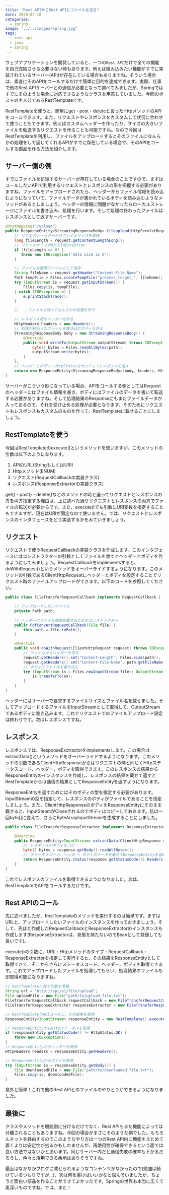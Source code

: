 ```yaml
---
title: "Rest APIからRest APIにファイルを送る"
date: 2020-02-10
categories: 
  - spring
image: "../../images/spring.jpg"
tags:
  - rest api
  - java
  - spring
---
```


ウェブアプリケーションを開発していると、一つの`Rest API`だけで全ての機能を自己完結させる必要はない時もあります。例えば組み込みたい機能がすでに実装されているサーバー(API)が存在している場合もありますね。そういう場合は、素直にそのAPIをコールするだけで簡単に目的を達成できます。実際、仕事で他のRest APIサーバーとの通信が必要となって調べてみましたが、Springではすでにそのような場合に対応できるようなクラスを用意していました。今回のポストの主人公であるRestTemplateです。

RestTemplateを使うと、簡単にget・post・deleteと言ったHttpメソッドのAPIをコールできます。また、リクエストやレスポンスをカスタムして状況に合わせて使うこともできます。例えばカスタムヘッダーを作ったり、サイズの大きいファイルを転送するリクエストを作ることも可能ですね。なので今回はRestTemplateを利用し、ファイルをアップロードするとそのファイルになんらかの処理をして返してくれるAPIがすでに存在している場合で、そのAPIをコールする部品を作る方法を紹介します。

## サーバー側の例

すでにファイルを処理するサーバーが存在している場合のことですので、まずはコールしたいAPIで利用するリクエストとレスポンスの形を把握する必要がありますね。ファイルをアップロードされたら、ヘッダーからファイル情報を読み込むようになっていて、ファイルデータが書かれているボディを読み込むようなメソッドがあるとしましょう。ヘッダーの情報に問題がなかったらローカルストレージにファイルを書き込み、処理を行います。そして処理の終わったファイルはレスポンスとして返すサーバーです。

```java
@PostMapping("/upload")
public ResponseEntity<StreamingResponseBody> fileupload(HttpServletRequest request) {
    // リクエストヘッダーからファイルサイズを取得
    long fileLength = request.getContentLengthLong();
    // ファイルサイズが0だとIOException
    if (fileLength == 0) {
       throw new IOException("data size is 0");
    }

    // ファイルを臨時ファイルとして保存
    String fileName = request.getHeader("Content-File-Name");
    Path tempFile = Files.createTempFile("process_target_", fileName);
    try (InputStream is = request.getInputStream()) {
        Files.copy(is, tempFile);
    } catch (IOException e) {
        e.printStackTrace();
    }

    // ...ファイルを持ってなんらかの処理を行う

    // レスポンス用のヘッダーを作る
    HttpHeaders headers = new Headers();
    // 処理が終わったファイルを書き込むボディを作る
    StreamingResponseBody body = new StreamingResponseBody() {
        @Override
        public void writeTo(OutputStream outputStream) throws IOException {
            byte[] bytes = Files.readAllBytes(path);
            outputStream.write(bytes);
        }
    };
    // ヘッダーとボディ、HttpStatusをセットしてレスポンスを返す
    return new ResponseEntity<StreamingResponseBody>(body, headers, HttpStatus.OK);
}
```

サーバーがこういう形になっている場合、APIをコールする側としてはRequestのヘッダーにはファイル情報を書き、ボディにはファイルのデータを書いて転送する必要がありますね。そして処理結果のResponseにもまたファイルデータが入ってあるので、それを受け止める処理が必要となります。そのためにリクエストもレスポンスもカスタムのものを作って、RestTemplateに載せることにしましょう。

## RestTemplateを使う

今回はRestTemplateのexecute()というメソッドを使いますが、このメソッドの引数は以下のようになります。

1. APIのURL(StringもしくはURI)
2. Httpメソッド(ENUM)
3. リクエスト(RequestCallbackの実装クラス)
4. レスポンス(ResponseExtractorの実装クラス)

get()・post()・delete()などのメソッドの時と違ってリクエストとレスポンスの方を両方指定する理由は、上に述べた通りリクエストとレスポンスの両方でファイルの転送が必要からです。また、execute()でも引数にURI変数を指定することもできますが、現在はURIが固定なので使いません。では、リクエストとレスポンスのインタフェースをどう実装するかをみていきましょう。

## リクエスト

リクエストで使うRequestCallbackの実装クラスを作成します。このインタフェースにはコンストラクターの引数としてファイルを渡すとヘッダーとボディを作るようにしてみましょう。RequestCallbackをimplementsすると、doWithRequest()というメソッドをオーバーライドするようになります。このメソッドの引数であるClientHttpRequestにヘッダーとボディを設定することでリクエスト時のファイルアップロードができます。以下のコードを参照してください。

```java
public class FileTransferRequestCallback implements RequestCallback {

    // アップロードしたいファイル
    private Path path;
    
    // ヘッダーにファイル情報を載せるためのコンストラクター
    public PdfConvertRequestCallback(File file) {
        this.path = file.toPath();
    }

    @Override
    public void doWithRequest(ClientHttpRequest request) throws IOException {
        // ファイルからヘッダーを作る
        request.getHeaders().set("Content-Length", Files.size(path));
        request.getHeaders().set("Content-File-Name", path.getFileName().toString());
        // ボディにファイルを書き込む
        try (InputStream is = Files.newInputStream(file); OutputStream os = request.getBody()) {
            is.transferTo(os);
        }
    }
}
```

ヘッダーにはサーバーで要求するファイルサイズとファイル名を載せました。そしてアップロードするファイルをInputStreamとして取得して、OutputStreamであるボディに書き込みます。これでリクエストでのファイルアップロード設定は終わりです。次はレスポンスですね。

## レスポンス

レスポンスでは、ResponseExctractorをimplementsします。この場合はextractData()というメソッドをオーバーライドするようになります。このメソッドの引数であるClientHttpResponseからはリクエストの時と同じくHttpステータスコード、ヘッダー、ボディを取得できます。このレスポンスの結果からResponseEntityのインスタンスを作成し、レスポンスの結果を載せて返すとRestTemplateからは通信の結果としてResponseEntityを返すようになります。

ResponseEntityを返すためにはそのボディの型を指定する必要があります。InputStreamの型を指定して、レスポンスのボディがファイルであることを指定しましょう。また、ClientHttpResponseのボディをResponseEntityにそのまま載せると、InputSteamがCloseされるのでボディはコピーしておきます。私は一回byte[]に変えて、さらにByteArrayInputStreamを生成することにしました。

```java
public class FileTransferResponseExtractor implements ResponseExtractor<ResponseEntity<InputStream>> {

    @Override
    public ResponseEntity<InputStream> extractData(ClientHttpResponse response) throws IOException {
        // レスポンスのボディをコピー
        byte[] bytes = response.getBody().readAllBytes();
        // ステータスコード、ヘッダー、ボディのデータを載せてResponseEntityを返却
        return ResponseEntity.status(response.getStatusCode()).headers(response.getHeaders()).body(new ByteArrayInputStream(bytes));
    }
}
```

これでレスポンスのファイルを取得できるようになりました。次は、RestTemplateでAPIをコールするだけです。

## Rest APIのコール

先に述べましたが、RestTemplateのメソッドを実行するのは簡単です。まずはURLと、アップロードしたいファイルのインスタンスを作っておきましょう。そして、先ほど作成したRequestCallbackとResponseExtractorのインスタンスも作成します(ResponseExtractorは、状態を持たないのでBeanとして登録しても良いです)。

execute()の引数に、URL・Httpメソッドのタイプ・RequestCallback・ResponseExtractorを指定して実行すると、その結果をResponseEntityとして取得できて、そこからさらにステータスコード、ヘッダー、ボディを取得できます。これでアップロードしたファイルを処理してもらい、処理結果のファイルも即取得可能になりますね。

```java
// RestTemplateに渡す引数を準備
String url = "http://api/v1/file/upload";
File uploadFile = new File("path/to/upload_file.txt");
FileTransferRequestCallback requestCallback = new FileTransferRequestCallback(uploadFile);
FileTransferResponseExtractor responseExtractor = new FileTransferResponseExtractor();

// RestTemplateでAPIコールし、その結果を取得
ResponseEntity<InputStream> responseEntity = new RestTemplate().execute(url, HttpMethod.POST, requestCallback, responseExtractor);

// ResponseEntityからHttpステータスを取得
if (responseEntity.getStatusCode() != HttpStatus.OK) {
    throw new IOException();
}
// ResponseEntityからヘッダーを取得
HttpHeaders headers = responseEntity.getHeaders();

// ResponseEntityからボディを取得
try (InputStream is = responseEntity.getBody()) {
    File downloadedFile = new File("path/to/downloaded_file.txt");
    Files.copy(is, downloadedFile);
}
```

意外と簡単！これで他のRest APIとのファイルのやりとりができるようになりました。

## 最後に

クラスやメソッドを機能別に分けるだけでなく、Rest APIもまた機能によっては分離されることもありますね。今回の場合がまさにそのような例でした。もちろんネットを経由するのでこのようなやり方は一つのRest API内に機能をまとめて置くよりは安定性が劣るかもしれませんが、再使用性が確保できるという面では良い方法ではないかと思います。同じサーバー内だと通信失敗の確率も下がるだろうし、色々と活用できる余地はありそうですね。

最近はなかなかブログに載せられるようなコンテンツがなかったので(勉強は続けているつもりですが…)、次は何を書けばいいかなと悩んでいましたが、ちょうど面白い部品を作ることができてよかったです。Springの世界も本当に広くて奥深いものですね。では、また！
